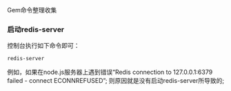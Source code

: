 Gem命令整理收集

### 启动redis-server

控制台执行如下命令即可：

	redis-server
	
例如，如果在node.js服务器上遇到错误“Redis connection to 127.0.0.1:6379 failed - connect ECONNREFUSED”; 则原因就是没有启动redis-server所导致的;	
